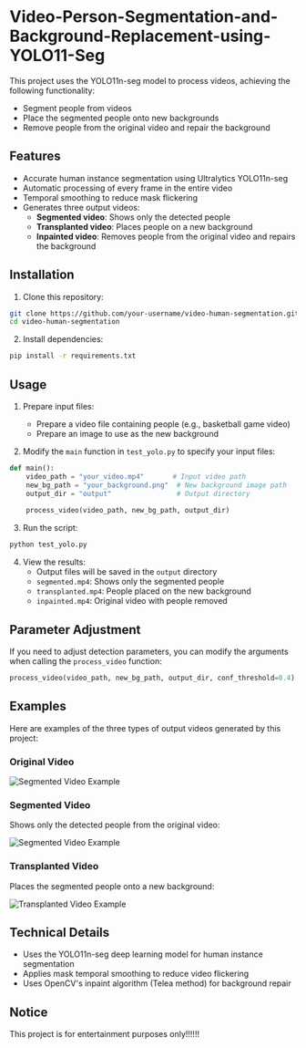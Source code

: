 # Video-Person-Segmentation-and-Background-Replacement-using-YOLO11-Seg

This project uses the YOLO11n-seg model to process videos, achieving the following functionality:
- Segment people from videos
- Place the segmented people onto new backgrounds
- Remove people from the original video and repair the background

## Features

- Accurate human instance segmentation using Ultralytics YOLO11n-seg
- Automatic processing of every frame in the entire video
- Temporal smoothing to reduce mask flickering
- Generates three output videos:
  - **Segmented video**: Shows only the detected people
  - **Transplanted video**: Places people on a new background
  - **Inpainted video**: Removes people from the original video and repairs the background

## Installation

1. Clone this repository:
```bash
git clone https://github.com/your-username/video-human-segmentation.git
cd video-human-segmentation
```

2. Install dependencies:
```bash
pip install -r requirements.txt
```

## Usage

1. Prepare input files:
   - Prepare a video file containing people (e.g., basketball game video)
   - Prepare an image to use as the new background

2. Modify the `main` function in `test_yolo.py` to specify your input files:
```python
def main():
    video_path = "your_video.mp4"       # Input video path
    new_bg_path = "your_background.png"  # New background image path
    output_dir = "output"                # Output directory
    
    process_video(video_path, new_bg_path, output_dir)
```

3. Run the script:
```bash
python test_yolo.py
```

4. View the results:
   - Output files will be saved in the `output` directory
   - `segmented.mp4`: Shows only the segmented people
   - `transplanted.mp4`: People placed on the new background
   - `inpainted.mp4`: Original video with people removed

## Parameter Adjustment

If you need to adjust detection parameters, you can modify the arguments when calling the `process_video` function:

```python
process_video(video_path, new_bg_path, output_dir, conf_threshold=0.4)  # Increase confidence threshold
```

## Examples

Here are examples of the three types of output videos generated by this project:
### Original Video

![Segmented Video Example](./image/origin.gif)

### Segmented Video
Shows only the detected people from the original video:

![Segmented Video Example](./image/seg.gif)

### Transplanted Video
Places the segmented people onto a new background:

![Transplanted Video Example](./image/trans.gif)


## Technical Details

- Uses the YOLO11n-seg deep learning model for human instance segmentation
- Applies mask temporal smoothing to reduce video flickering
- Uses OpenCV's inpaint algorithm (Telea method) for background repair

## Notice
This project is for entertainment purposes only!!!!!!


